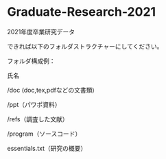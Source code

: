 # Graduate-Research-2021
2021年度卒業研究データ

できれば以下のフォルダストラクチャーにしてください。

フォルダ構成例：

氏名

/doc (doc,tex,pdfなどの文書類)

/ppt（パワポ資料）

/refs（調査した文献）

/program（ソースコード）

essentials.txt（研究の概要）


